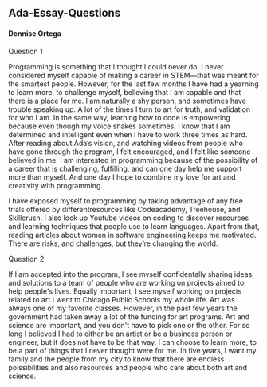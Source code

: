 ## Ada-Essay-Questions  
#### Dennise Ortega  

Question 1  

Programming is something that I thought I could never do. I never considered myself capable of making a career 
in STEM—that was meant for the smartest people.  However, for the last few months I have had a yearning to learn more, to challenge 
myself, believing that I am capable and that there is a place for me. I am naturally a shy person, and sometimes have trouble speaking up. 
A lot of the times I turn to art for truth, and validation for who I am. In the same way, learning how to code is empowering because even 
though my voice shakes sometimes, I know that I am determined and intelligent even when I have to work three times as hard. After reading 
about Ada’s vision, and watching videos from people who have gone through the program, I felt encouraged, and I felt like someone believed 
in me. I am interested in programming because of the possibility of a career that is challenging, fulfilling, and can one day help me 
support more than myself. And one day I hope to combine my love for art and creativity with programming.

I have exposed myself to programming by taking advantage of any free trials offered by differentresources like Codeacademy, Treehouse, and
Skillcrush. I also look up Youtube videos on coding to discover resources and learning techniques that people use to learn languages.
Apart from that, reading articles about women in software engineering keeps me motivated.  There are risks, and challenges, but they’re
changing the world. 

Question 2

If I am accepted into the program, I see myself confidentally sharing ideas, and solutions to a team of people who are working on projects
aimed to help people's lives. Equally important, I see myself working on projects related to art.I went to Chicago Public Schools my whole 
life. Art was always one of my favorite classes. However, in the past few years the government had taken away a lot of the funding for art
programs. Art and science are important, and you don't have to pick one or the other. For so long I believed I had to either be an artist 
or be a business person or engineer, but it does not have to be that way. I can choose to learn more, to be a part of things that I never 
thought were for me. In five years, I want my family and the people from my city to know that there are endless poissibilities and also
resources and people who care about both art and science. 
